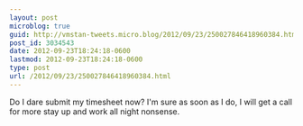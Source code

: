 ```yaml
---
layout: post
microblog: true
guid: http://vmstan-tweets.micro.blog/2012/09/23/250027846418960384.html
post_id: 3034543
date: 2012-09-23T18:24:18-0600
lastmod: 2012-09-23T18:24:18-0600
type: post
url: /2012/09/23/250027846418960384.html
---
```

Do I dare submit my timesheet now? I'm sure as soon as I do, I will get a call for more stay up and work all night nonsense.
